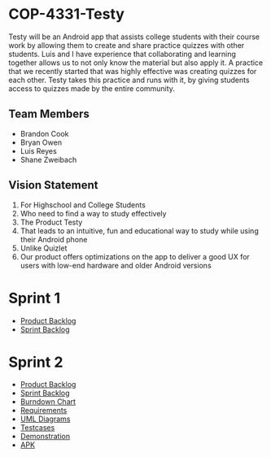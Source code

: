 # COP-4331-Testy

Testy will be an Android app that assists college students with their course work by allowing them to create and share practice quizzes with other students. Luis and I have experience that collaborating and learning together allows us to not only know the material but also apply it. A practice that we recently started that was highly effective was creating quizzes for each other. Testy takes this practice and runs with it, by giving students access to quizzes made by the entire community.


## Team Members

- Brandon Cook
- Bryan Owen
- Luis Reyes
- Shane Zweibach

## Vision Statement

1. For Highschool and College Students
2. Who need to find a way to study effectively
3. The Product Testy
4. That leads to an intuitive, fun and educational way to study while using their Android phone
5. Unlike Quizlet
6. Our product offers optimizations on the app to deliver a good UX for users with low-end hardware and older Android versions

# Sprint 1

- [Product Backlog](https://github.com/fmadrid1317/COP-4331C-Project-Testy/blob/LuisReyesTestyBranch/ProductBacklog.md)
- [Sprint Backlog](https://github.com/fmadrid1317/COP-4331C-Project-Testy/blob/LuisReyesTestyBranch/Sprint%20Backlog.md)


# Sprint 2

- [Product Backlog](https://github.com/fmadrid1317/COP-4331C-Project-Testy/blob/master/Sprint2/ProductBacklog.md)
- [Sprint Backlog](https://github.com/fmadrid1317/COP-4331C-Project-Testy/blob/master/Sprint2/Sprint%20Backlog.md)
- [Burndown Chart](https://github.com/fmadrid1317/COP-4331C-Project-Testy/blob/master/Sprint2/Sprint2BurndownChart.xlsx)
- [Requirements](https://github.com/fmadrid1317/COP-4331C-Project-Testy/blob/master/Sprint2/Requirements.md)
- [UML Diagrams](https://github.com/fmadrid1317/COP-4331C-Project-Testy/tree/master/Sprint2/UML%20Diagrams)
- [Testcases](https://github.com/fmadrid1317/COP-4331C-Project-Testy/blob/master/Sprint2/Testcases.txt)
- [Demonstration](https://github.com/fmadrid1317/COP-4331C-Project-Testy/blob/master/Sprint2/Testy%20Demonstration.mp4)
- [APK](https://github.com/fmadrid1317/COP-4331C-Project-Testy/blob/master/Sprint2/Testy.apk)
